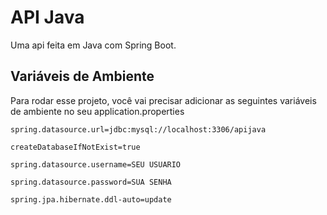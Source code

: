 
# API Java

Uma api feita em Java com Spring Boot.


## Variáveis de Ambiente

Para rodar esse projeto, você vai precisar adicionar as seguintes variáveis de ambiente no seu application.properties

`spring.datasource.url=jdbc:mysql://localhost:3306/apijava`

`createDatabaseIfNotExist=true`

`spring.datasource.username=SEU USUARIO`

`spring.datasource.password=SUA SENHA`

`spring.jpa.hibernate.ddl-auto=update`
